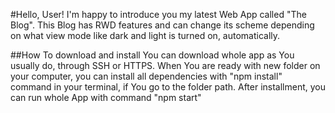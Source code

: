 #Hello, User!
I'm happy to introduce you my latest Web App called "The Blog". This Blog has RWD features and can change its scheme depending on what view mode like dark and light is turned on, automatically.

##How To download and install
You can download whole app as You usually do, through SSH or HTTPS. When You are ready with new folder on your computer, you can install all dependencies with "npm install" command in your terminal, if You go to the folder path. After installment, you can run whole App with command "npm start"